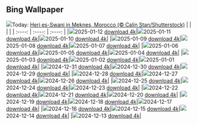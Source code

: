 ## Bing Wallpaper
![](./wallpaper/2025-01-12.jpg)Today: [Heri es-Swani in Meknes, Morocco (© Calin Stan/Shutterstock)](./wallpaper/2025-01-12.jpg)
|      |      |      |
| :----: | :----: | :----: |
|![](./wallpaper/2025-01-12_sm.jpg)2025-01-12 [download 4k](./wallpaper/2025-01-12.jpg)|![](./wallpaper/2025-01-11_sm.jpg)2025-01-11 [download 4k](./wallpaper/2025-01-11.jpg)|![](./wallpaper/2025-01-10_sm.jpg)2025-01-10 [download 4k](./wallpaper/2025-01-10.jpg)|
|![](./wallpaper/2025-01-09_sm.jpg)2025-01-09 [download 4k](./wallpaper/2025-01-09.jpg)|![](./wallpaper/2025-01-08_sm.jpg)2025-01-08 [download 4k](./wallpaper/2025-01-08.jpg)|![](./wallpaper/2025-01-07_sm.jpg)2025-01-07 [download 4k](./wallpaper/2025-01-07.jpg)|
|![](./wallpaper/2025-01-06_sm.jpg)2025-01-06 [download 4k](./wallpaper/2025-01-06.jpg)|![](./wallpaper/2025-01-05_sm.jpg)2025-01-05 [download 4k](./wallpaper/2025-01-05.jpg)|![](./wallpaper/2025-01-04_sm.jpg)2025-01-04 [download 4k](./wallpaper/2025-01-04.jpg)|
|![](./wallpaper/2025-01-03_sm.jpg)2025-01-03 [download 4k](./wallpaper/2025-01-03.jpg)|![](./wallpaper/2025-01-02_sm.jpg)2025-01-02 [download 4k](./wallpaper/2025-01-02.jpg)|![](./wallpaper/2025-01-01_sm.jpg)2025-01-01 [download 4k](./wallpaper/2025-01-01.jpg)|
|![](./wallpaper/2024-12-31_sm.jpg)2024-12-31 [download 4k](./wallpaper/2024-12-31.jpg)|![](./wallpaper/2024-12-30_sm.jpg)2024-12-30 [download 4k](./wallpaper/2024-12-30.jpg)|![](./wallpaper/2024-12-29_sm.jpg)2024-12-29 [download 4k](./wallpaper/2024-12-29.jpg)|
|![](./wallpaper/2024-12-28_sm.jpg)2024-12-28 [download 4k](./wallpaper/2024-12-28.jpg)|![](./wallpaper/2024-12-27_sm.jpg)2024-12-27 [download 4k](./wallpaper/2024-12-27.jpg)|![](./wallpaper/2024-12-26_sm.jpg)2024-12-26 [download 4k](./wallpaper/2024-12-26.jpg)|
|![](./wallpaper/2024-12-25_sm.jpg)2024-12-25 [download 4k](./wallpaper/2024-12-25.jpg)|![](./wallpaper/2024-12-24_sm.jpg)2024-12-24 [download 4k](./wallpaper/2024-12-24.jpg)|![](./wallpaper/2024-12-23_sm.jpg)2024-12-23 [download 4k](./wallpaper/2024-12-23.jpg)|
|![](./wallpaper/2024-12-22_sm.jpg)2024-12-22 [download 4k](./wallpaper/2024-12-22.jpg)|![](./wallpaper/2024-12-21_sm.jpg)2024-12-21 [download 4k](./wallpaper/2024-12-21.jpg)|![](./wallpaper/2024-12-20_sm.jpg)2024-12-20 [download 4k](./wallpaper/2024-12-20.jpg)|
|![](./wallpaper/2024-12-19_sm.jpg)2024-12-19 [download 4k](./wallpaper/2024-12-19.jpg)|![](./wallpaper/2024-12-18_sm.jpg)2024-12-18 [download 4k](./wallpaper/2024-12-18.jpg)|![](./wallpaper/2024-12-17_sm.jpg)2024-12-17 [download 4k](./wallpaper/2024-12-17.jpg)|
|![](./wallpaper/2024-12-16_sm.jpg)2024-12-16 [download 4k](./wallpaper/2024-12-16.jpg)|![](./wallpaper/2024-12-15_sm.jpg)2024-12-15 [download 4k](./wallpaper/2024-12-15.jpg)|![](./wallpaper/2024-12-14_sm.jpg)2024-12-14 [download 4k](./wallpaper/2024-12-14.jpg)|
|![](./wallpaper/2024-12-13_sm.jpg)2024-12-13 [download 4k](./wallpaper/2024-12-13.jpg)|
